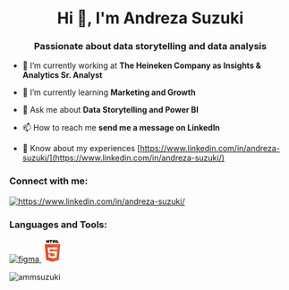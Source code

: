 <h1 align="center">Hi 👋, I'm Andreza Suzuki</h1>
<h3 align="center">Passionate about data storytelling and data analysis</h3>

- 🔭 I’m currently working at **The Heineken Company as Insights & Analytics Sr. Analyst**

- 🌱 I’m currently learning **Marketing and Growth**

- 💬 Ask me about **Data Storytelling and Power BI**

- 📫 How to reach me **send me a message on LinkedIn**

- 📄 Know about my experiences [https://www.linkedin.com/in/andreza-suzuki/](https://www.linkedin.com/in/andreza-suzuki/)

<h3 align="left">Connect with me:</h3>
<p align="left">
<a href="https://linkedin.com/in/https://www.linkedin.com/in/andreza-suzuki/" target="blank"><img align="center" src="https://raw.githubusercontent.com/rahuldkjain/github-profile-readme-generator/master/src/images/icons/Social/linked-in-alt.svg" alt="https://www.linkedin.com/in/andreza-suzuki/" height="30" width="40" /></a>
</p>

<h3 align="left">Languages and Tools:</h3>
<p align="left"> <a href="https://www.figma.com/" target="_blank" rel="noreferrer"> <img src="https://www.vectorlogo.zone/logos/figma/figma-icon.svg" alt="figma" width="40" height="40"/> </a> <a href="https://www.w3.org/html/" target="_blank" rel="noreferrer"> <img src="https://raw.githubusercontent.com/devicons/devicon/master/icons/html5/html5-original-wordmark.svg" alt="html5" width="40" height="40"/> </a>  </p>

<p><img align="center" src="https://github-readme-stats.vercel.app/api/top-langs?username=ammsuzuki&show_icons=true&locale=en&layout=compact" alt="ammsuzuki" /></p>
